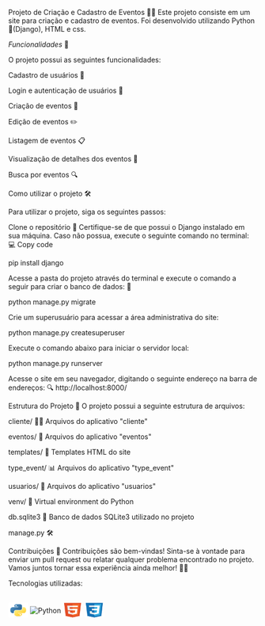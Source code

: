 Projeto de Criação e Cadastro de Eventos 🎉📅
Este projeto consiste em um site para criação e cadastro de eventos. Foi desenvolvido utilizando  Python 🐍(Django), HTML e css.

_Funcionalidades_ 🚀

O projeto possui as seguintes funcionalidades:

Cadastro de usuários 👤

Login e autenticação de usuários 🔐

Criação de eventos 📝

Edição de eventos ✏️

Listagem de eventos 📋

Visualização de detalhes dos eventos 🤔

Busca por eventos 🔍

Como utilizar o projeto 🛠️

Para utilizar o projeto, siga os seguintes passos:

Clone o repositório 📂
Certifique-se de que possui o Django instalado em sua máquina. Caso não possua, execute o seguinte comando no terminal: 💻
Copy code

pip install django

Acesse a pasta do projeto através do terminal e execute o comando a seguir para criar o banco de dados: 💾

python manage.py migrate

Crie um superusuário para acessar a área administrativa do site: 

python manage.py createsuperuser

Execute o comando abaixo para iniciar o servidor local: 

python manage.py runserver

Acesse o site em seu navegador, digitando o seguinte endereço na barra de endereços: 🔍
http://localhost:8000/

Estrutura do Projeto 📁
O projeto possui a seguinte estrutura de arquivos:

cliente/ 🧑‍💼
Arquivos do aplicativo "cliente"

eventos/ 📅
Arquivos do aplicativo "eventos"

templates/ 📝
Templates HTML do site

type_event/ 📊
Arquivos do aplicativo "type_event"

usuarios/ 👤
Arquivos do aplicativo "usuarios"

venv/ 🐍
Virtual environment do Python

db.sqlite3 💾
Banco de dados SQLite3 utilizado no projeto

manage.py 🛠️



Contribuições 🤝
Contribuições são bem-vindas! Sinta-se à vontade para enviar um pull request ou relatar qualquer problema encontrado no projeto. Vamos juntos tornar essa experiência ainda melhor! 🤜🤛

Tecnologias utilizadas: 

<div style="display: inline_block"><br>
  <img align="center" alt="Python" height="30" width="40" src="https://raw.githubusercontent.com/devicons/devicon/master/icons/python/python-original.svg">
  <img align="center" alt="Python" height="30" width="40" src="https://cdn.jsdelivr.net/gh/devicons/devicon/icons/django/django-plain.svg" />
  <img align="center" alt="HTML5" height="30" width="40" src="https://raw.githubusercontent.com/devicons/devicon/master/icons/html5/html5-original.svg">
  <img align="center" alt="CSS3" height="30" width="40" src="https://raw.githubusercontent.com/devicons/devicon/master/icons/css3/css3-original.svg">
</div>
